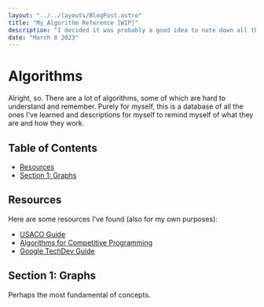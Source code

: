 ```yaml
---
layout: "../../layouts/BlogPost.astro"
title: "My Algorithm Reference [WIP]"
description: "I decided it was probably a good idea to note down all the algorithms I knew somewhere. "
date: "March 8 2023"
---
```


# Algorithms

Alright, so. There are a lot of algorithms, some of which are hard to understand and remember. Purely for myself, this is a database of all the ones I've learned and descriptions for myself to remind myself of what they are and how they work.

## Table of Contents

- [Resources](#resources)
- [Section 1: Graphs](#section-1-graphs)

## Resources

Here are some resources I've found (also for my own purposes):

- [USACO Guide](https://usaco.guide)
- [Algorithms for Competitive Programming](https://cp-algorithms.com/index.html)
- [Google TechDev Guide](https://techdevguide.withgoogle.com/paths/data-structures-and-algorithms/)

## Section 1: Graphs

Perhaps the most fundamental of concepts.
